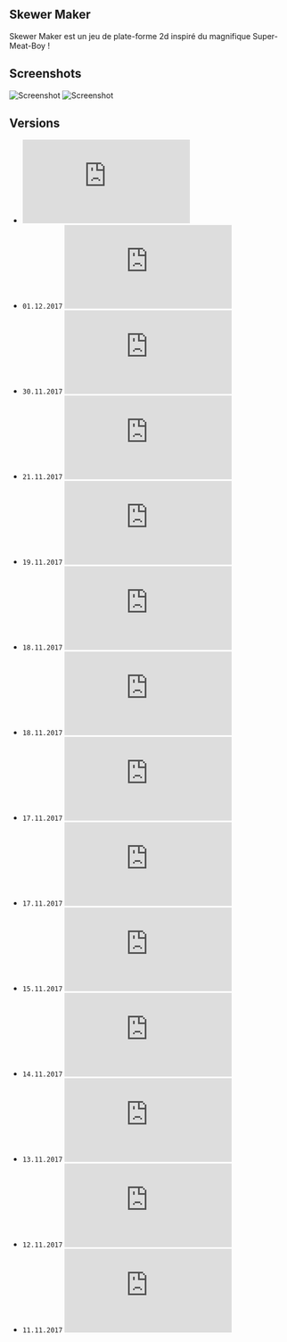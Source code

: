 ## Skewer Maker
Skewer Maker est un jeu de plate-forme 2d inspiré du magnifique Super-Meat-Boy !

## Screenshots
![Screenshot](https://raw.githubusercontent.com/ManuStrozor/Skewer-Maker/master/screenshots/30.11.2017_mainMenu.png)
![Screenshot](https://raw.githubusercontent.com/ManuStrozor/Skewer-Maker/master/screenshots/30.11.2017_mapTester.png)

## Versions
* ![Current](https://github.com/ManuStrozor/Skewer-Maker/blob/master/SquareMonster.jar?raw=true)
* `01.12.2017` ![Beta 1.8.1](https://github.com/ManuStrozor/Skewer-Maker/blob/master/versions/beta1.8.1.jar?raw=true)
* `30.11.2017` ![Beta 1.8](https://github.com/ManuStrozor/Skewer-Maker/blob/master/versions/beta1.8.jar?raw=true)
* `21.11.2017` ![Beta 1.7.4](https://github.com/ManuStrozor/Skewer-Maker/blob/master/versions/beta1.7.4.jar?raw=true)
* `19.11.2017` ![Beta 1.7.3](https://github.com/ManuStrozor/Skewer-Maker/blob/master/versions/beta1.7.3.jar?raw=true)
* `18.11.2017` ![Beta 1.7.2](https://github.com/ManuStrozor/Skewer-Maker/blob/master/versions/beta1.7.2.jar?raw=true)
* `18.11.2017` ![Beta 1.7.1](https://github.com/ManuStrozor/Skewer-Maker/blob/master/versions/beta1.7.1.jar?raw=true)
* `17.11.2017` ![Beta 1.7](https://github.com/ManuStrozor/Skewer-Maker/blob/master/versions/beta1.7.jar?raw=true)
* `17.11.2017` ![Beta 1.6](https://github.com/ManuStrozor/Skewer-Maker/blob/master/versions/beta1.6.jar?raw=true)
* `15.11.2017` ![Beta 1.5](https://github.com/ManuStrozor/Skewer-Maker/blob/master/versions/beta1.5.jar?raw=true)
* `14.11.2017` ![Beta 1.4](https://github.com/ManuStrozor/Skewer-Maker/blob/master/versions/beta1.4.jar?raw=true)
* `13.11.2017` ![Beta 1.3](https://github.com/ManuStrozor/Skewer-Maker/blob/master/versions/beta1.3.jar?raw=true)
* `12.11.2017` ![Beta 1.2](https://github.com/ManuStrozor/Skewer-Maker/blob/master/versions/beta1.2.jar?raw=true)
* `11.11.2017` ![Beta 1.1](https://github.com/ManuStrozor/Skewer-Maker/blob/master/versions/beta1.1.jar?raw=true)
